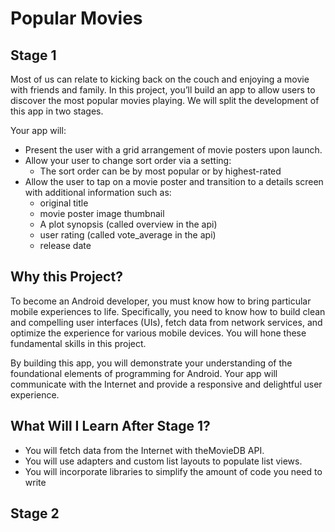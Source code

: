 <h1 id="project-name">Popular Movies</h2>


<div class="index--markdown--3w8oF ureact-markdown "><h2 id="project-overview">Stage 1</h2>
<p>Most of us can relate to kicking back on the couch and enjoying a movie with friends and family. In this project, you’ll build an app to allow users to discover the most popular movies playing.  We will split the development of this app in two stages.</p>

<p>Your app will:</p>
<ul>
<li>Present the user with a grid arrangement of movie posters upon launch.</li>
<li>Allow your user to change sort order via a setting:<ul>
<li>The sort order can be by most popular or by highest-rated</li>
</ul>
</li>
<li>Allow the user to tap on a movie poster and transition to a details screen with additional information such as:<ul>
<li>original title</li>
<li>movie poster image thumbnail</li>
<li>A plot synopsis (called overview in the api)</li>
<li>user rating (called vote_average in the api)</li>
<li>release date</li>
</ul>
</li>
</ul>
<h2 id="why-this-project-">Why this Project?</h2>
<p>To become an Android developer, you must know how to bring particular mobile experiences to life. Specifically, you need to know how to build clean and compelling user interfaces (UIs), fetch data from network services, and optimize the experience for various mobile devices. You will hone these fundamental skills in this project.</p>
<p>By building this app, you will demonstrate your understanding of the foundational elements of programming for Android. Your app will communicate with the Internet and provide a responsive and delightful user experience.</p>
<h2 id="what-will-i-learn-after-stage-1-">What Will I Learn After Stage 1?</h2>
<ul>
<li>You will fetch data from the Internet with theMovieDB API.</li>
<li>You will use adapters and custom list layouts to populate list views.</li>
<li>You will incorporate libraries to simplify the amount of code you need to write </li>
</ul>
</div>


<div class="index--markdown--3w8oF ureact-markdown "><h2 id="project-stage2">Stage 2</h2>
